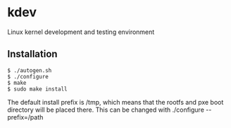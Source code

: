 kdev
=============================

Linux kernel development and testing environment

Installation
------------

    $ ./autogen.sh
    $ ./configure
    $ make
    $ sudo make install

The default install prefix is /tmp, which means that
the rootfs and pxe boot directory will be placed there.
This can be changed with ./configure --prefix=/path 
